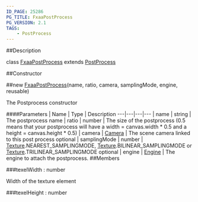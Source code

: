 ```yaml
---
ID_PAGE: 25286
PG_TITLE: FxaaPostProcess
PG_VERSION: 2.1
TAGS:
    - PostProcess
---
```

##Description

class [FxaaPostProcess](/classes/2.2/FxaaPostProcess) extends [PostProcess](/classes/2.2/PostProcess)



##Constructor

##new [FxaaPostProcess](/classes/2.2/FxaaPostProcess)(name, ratio, camera, samplingMode, engine, reusable)

The Postprocess constructor

####Parameters
 | Name | Type | Description
---|---|---|---
 | name | string |  The postprocess name
 | ratio | number |  The size of the postprocess (0.5 means that your postprocess will have a width = canvas.width * 0.5 and a height = canvas.height * 0.5)
 | camera | [Camera](/classes/2.2/Camera) |  The scene camera linked to this post process
optional | samplingMode | number |  [Texture](/classes/2.2/Texture).NEAREST_SAMPLINGMODE, [Texture](/classes/2.2/Texture).BILINEAR_SAMPLINGMODE or [Texture](/classes/2.2/Texture).TRILINEAR_SAMPLINGMODE
optional | engine | [Engine](/classes/2.2/Engine) |  The engine to attach the postprocess.
##Members

###texelWidth : number

Width of the texture element

###texelHeight : number



